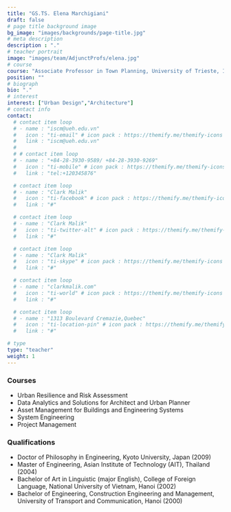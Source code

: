 ```yaml
---
title: "GS.TS. Elena Marchigiani"
draft: false
# page title background image
bg_image: "images/backgrounds/page-title.jpg"
# meta description
description : "."
# teacher portrait
image: "images/team/AdjunctProfs/elena.jpg"
# course
course: "Associate Professor in Town Planning, University of Trieste, Italy "
position: ""
# biograph
bio: "."
# interest
interest: ["Urban Design","Architecture"]
# contact info
contact:
  # contact item loop
  # - name : "iscm@ueh.edu.vn"
  #   icon : "ti-email" # icon pack : https://themify.me/themify-icons
  #   link : "iscm@ueh.edu.vn"
  #
  # # contact item loop
  # - name : "+84-28-3930-9589/ +84-28-3930-9269"
  #   icon : "ti-mobile" # icon pack : https://themify.me/themify-icons
  #   link : "tel:+120345876"

  # contact item loop
  # - name : "Clark Malik"
  #   icon : "ti-facebook" # icon pack : https://themify.me/themify-icons
  #   link : "#"

  # contact item loop
  # - name : "Clark Malik"
  #   icon : "ti-twitter-alt" # icon pack : https://themify.me/themify-icons
  #   link : "#"

  # contact item loop
  # - name : "Clark Malik"
  #   icon : "ti-skype" # icon pack : https://themify.me/themify-icons
  #   link : "#"

  # contact item loop
  # - name : "clarkmalik.com"
  #   icon : "ti-world" # icon pack : https://themify.me/themify-icons
  #   link : "#"

  # contact item loop
  # - name : "1313 Boulevard Cremazie,Quebec"
  #   icon : "ti-location-pin" # icon pack : https://themify.me/themify-icons
  #   link : "#"

# type
type: "teacher"
weight: 1
---
```


### Courses
* Urban Resilience and Risk Assessment
* Data Analytics and Solutions for Architect and Urban Planner
* Asset Management for Buildings and Engineering Systems
* System Engineering
* Project Management

### Qualifications
* Doctor of Philosophy in Engineering, Kyoto University, Japan (2009)
* Master of Engineering, Asian Institute of Technology (AIT), Thailand (2004)
* Bachelor of Art in Linguistic (major English), College of Foreign Language, National University of Vietnam, Hanoi (2002)
* Bachelor of Engineering, Construction Engineering and Management, University of Transport and Communication, Hanoi (2000)
